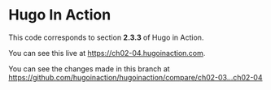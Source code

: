 Hugo In Action
===============

This code corresponds to section **2.3.3** of Hugo in Action.

You can see this live at https://ch02-04.hugoinaction.com.

You can see the changes made in this branch at https://github.com/hugoinaction/hugoinaction/compare/ch02-03...ch02-04

